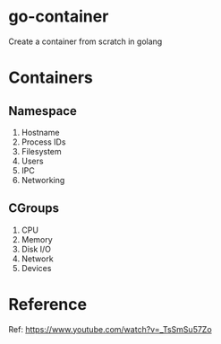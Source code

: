 # go-container
Create a container from scratch in golang

# Containers   
## Namespace   
1. Hostname
2. Process IDs
3. Filesystem
4. Users
5. IPC
6. Networking

## CGroups
1. CPU
2. Memory
3. Disk I/O
4. Network
5. Devices

# Reference
Ref: https://www.youtube.com/watch?v=_TsSmSu57Zo